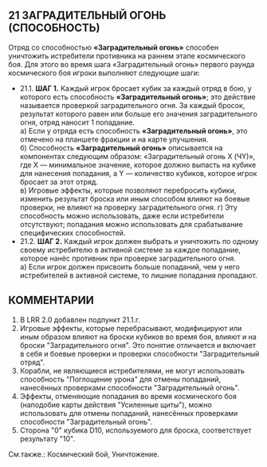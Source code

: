 21 ЗАГРАДИТЕЛЬНЫЙ ОГОНЬ (СПОСОБНОСТЬ)
---

Отряд со способностью **«Заградительный огонь»** способен уничтожить истребители противника на раннем этапе космического боя. Для этого во время шага «Заградительный огонь» первого раунда космического боя игроки выполняют следующие шаги:
* 21.1. **ШАГ 1.** Каждый игрок бросает кубик за каждый отряд в бою, у которого есть способность **«Заградительный огонь»**; это действие называется проверкой заградительного огня. За каждый бросок, результат которого равен или больше его значения заградительного огня, отряд наносит 1 попадание.  
  а) Если у отряда есть способность **«Заградительный огонь»**, это отмечено на планшете фракции и на карте улучшения.  
  б) Способность **«Заградительный огонь»** описывается на компонентах следующим образом: «Заградительный огонь X (ЧY)», где X — минимальное значение, которое должно выпасть на кубике для нанесения попадания, а Y — количество кубиков, которое игрок 
бросает за этот отряд.  
  в) Игровые эффекты, которые позволяют перебросить кубики, изменить результат броска или иным способом влияют на боевые проверки, не влияют на проверку заградительного огня.
  г) Эту способность можно использовать, даже если истребители отсутствуют; попадания можно использовать для срабатывание специфических способностей.
* 21.2. **ШАГ 2.** Каждый игрок должен выбрать и уничтожить по одному своему истребителю в активной системе за каждое попадание, которое нанёс противник при проверке заградительного огня.  
  а) Если игрок должен присвоить больше попаданий, чем у него истребителей в активной системе, то лишние попадания пропадают.

КОММЕНТАРИИ
---
1. В LRR 2.0 добавлен подпункт 21.1.г.
2. Игровые эффекты, которые перебрасывают, модифицируют или иным образом влияют на броски кубиков во время боя, влияют и на броски "Заградительного огня". Это понятие отличается и включает в себя и боевые проверки и проверки способности "Заградительный отряд".
3. Корабли, не являющиеся истребителями, не могут использовать способность "Поглощение урона" для отмены попаданий, нанесённых проверками способности "Заградительный огонь".
4. Эффекты, отменяющие попадания во время космического боя (наподобие карты действия "Усиленные щиты"), можно использовать для отмены попаданий, нанесённых проверками способности "Заградительный огонь".
5. Сторона "0" кубика D10, используемого для броска, соответствует результату "10".

См.также.: Космический бой, Уничтожение.
